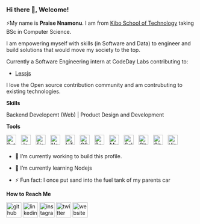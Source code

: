 ### Hi there 👋, Welcome!

<!-- About section -->

⚡My name is **Praise Nnamonu**. I am from [Kibo School of Technology](https://github.com/kiboschool) taking BSc in Computer Science. 

I am empowering myself with skills (in Software and Data) to engineer and build solutions that would move my society to the top.

Currently a Software Engineering intern at CodeDay Labs contributing to:

- [Lessjs](https://github.com/less/less.js/issues/3767#issuecomment-1660889167)

I love the Open source contribution community and am contrubuting to existing technologies.

**Skills**

Backend Developemt (Web) | Product Design and Development

**Tools**

[<img align="left" alt="Python" width="26px" src="https://cdn.jsdelivr.net/gh/devicons/devicon/icons/python/python-original.svg" style="padding-right:10px;"/>](https://github.com/praisennamonu1) 
[<img align="left" alt="JavaScript" width="26px" src="https://cdn.jsdelivr.net/gh/devicons/devicon/icons/javascript/javascript-original.svg" style="padding-right:10px;"/>](https://github.com/praisennamonu1)
[<img align="left" alt="Flask" width="26px" src="https://cdn.jsdelivr.net/gh/devicons/devicon/icons/flask/flask-original.svg" style="padding-right:10px;"/>](https://github.com/praisennamonu1) 
[<img align="left" alt="Nodejs" width="26px" src="https://cdn.jsdelivr.net/gh/devicons/devicon/icons/nodejs/nodejs-original.svg" style="padding-right:10px;"/>](https://github.com/praisennamonu1) 
[<img align="left" alt="HTML5" width="26px" src="https://cdn.jsdelivr.net/gh/devicons/devicon/icons/html5/html5-original.svg" style="padding-right:10px;"/>](https://github.com/praisennamonu1)
[<img align="left" alt="CSS3" width="26px" src="https://cdn.jsdelivr.net/gh/devicons/devicon/icons/css3/css3-original.svg" style="padding-right:10px;"/>](https://github.com/praisennamonu1)
[<img align="left" alt="Bootstrap" width="26px" src="https://cdn.jsdelivr.net/gh/devicons/devicon/icons/bootstrap/bootstrap-original.svg" style="padding-right:10px;"/>](https://github.com/praisennamonu1)
[<img align="left" alt="MySQL" width="26px" src="https://cdn.jsdelivr.net/gh/devicons/devicon/icons/mysql/mysql-original.svg" style="padding-right:10px;"/>](https://github.com/praisennamonu1)
[<img align="left" alt="SqlAlchemy" width="26px" src="https://cdn.jsdelivr.net/gh/devicons/devicon/icons/sqlalchemy/sqlalchemy-original.svg" style="padding-right:10px;"/>](https://github.com/praisennamonu1)
[<img align="left" alt="Git" width="26px" src="https://cdn.jsdelivr.net/gh/devicons/devicon/icons/git/git-original.svg" style="padding-right:10px;"/>](https://github.com/praisennamonu1)
[<img align="left" alt="GitHub" width="26px" src="https://user-images.githubusercontent.com/3369400/139447912-e0f43f33-6d9f-45f8-be46-2df5bbc91289.png" style="padding-right:10px;"/>](https://github.com/praisennamonu1)
[<img align="left" alt="Visual Studio Code" width="26px" src="https://cdn.jsdelivr.net/gh/devicons/devicon/icons/vscode/vscode-original.svg" style="padding-right:10px;">](https://github.com/praisennamonu1)        
<br>
- 🔭 I’m currently working to build this profile.

- 🌱 I’m currently learning Nodejs

- ⚡ Fun fact: I once put sand into the fuel tank of my parents car


**How to Reach Me**

[<img src='https://cdn.jsdelivr.net/npm/simple-icons@3.0.1/icons/github.svg' alt='github' height='40'>](https://github.com/praisennamonu1)  [<img src='https://cdn.jsdelivr.net/npm/simple-icons@3.0.1/icons/linkedin.svg' alt='linkedin' height='40'>](https://www.linkedin.com/in/praise-nnamonu/)  [<img src='https://cdn.jsdelivr.net/npm/simple-icons@3.0.1/icons/instagram.svg' alt='instagram' height='40'>](https://www.instagram.com/praisennamonu/)  [<img src='https://cdn.jsdelivr.net/npm/simple-icons@3.0.1/icons/twitter.svg' alt='twitter' height='40'>](https://twitter.com/praisennamonu)  [<img src='https://cdn.jsdelivr.net/npm/simple-icons@3.0.1/icons/icloud.svg' alt='website' height='40'>](praisennamonu1.github.io)